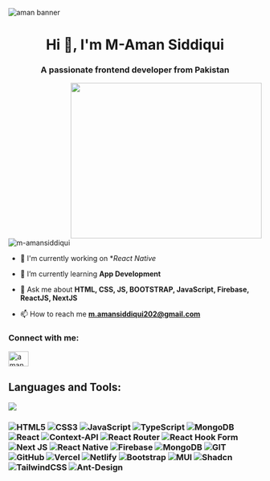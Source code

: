 ![aman banner](https://github.com/M-AmanSiddiqui/M-AmanSiddiqui/assets/154512222/9284a203-08a0-44de-b36b-d2aba7f24377) 
<h1 align="center">Hi 👋, I'm M-Aman Siddiqui</h1>
<h3 align="center">A passionate frontend developer from Pakistan</h3>
<img src="https://user-images.githubusercontent.com/99034743/159381479-da89d532-bab2-4e1c-b427-a8bf281dcb2f.gif" height="310px" width="380px" align="right">

<p align="left"> <img src="https://komarev.com/ghpvc/?username=m-amansiddiqui&label=Profile%20views&color=0e75b6&style=flat" alt="m-amansiddiqui" /> </p>

- 🔭 I'm currently working on **React Native*

- 🌱 I’m currently learning **App Development**
 
- 💬 Ask me about **HTML, CSS, JS, BOOTSTRAP, JavaScript, Firebase, ReactJS, NextJS**

- 📫 How to reach me **m.amansiddiqui202@gmail.com**

<h3 align="left">Connect with me:</h3>
<p align="left">
<a href="https://www.linkedin.com/in/aman-siddiqui-a1a201328/" target="blank"><img align="center" src="https://img.freepik.com/premium-vector/linkedin-logo_578229-227.jpg" alt="aman siddiqui" height="30" width="40" /></a>

</p>
<h2 align="left">Languages and Tools:</h2>

<p align='left'>
  <img src="https://skillicons.dev/icons?i=html,css,js,ts,react,next,firebase,mongodb,git,github,vercel,netlify,mui,bootstrap,tailwind" />
</p>

<h3>

 ![HTML5](https://img.shields.io/badge/html5-%23E34F26.svg?style=for-the-badge&logo=html5&logoColor=white) ![CSS3](https://img.shields.io/badge/css3-%231572B6.svg?style=for-the-badge&logo=css3&logoColor=white) ![JavaScript](https://img.shields.io/badge/javascript-%23323330.svg?style=for-the-badge&logo=javascript&logoColor=%23F7DF1E) ![TypeScript](https://img.shields.io/badge/typescript-%23007ACC.svg?style=for-the-badge&logo=typescript&logoColor=white) ![MongoDB](https://img.shields.io/badge/MongoDB-%234ea94b.svg?style=for-the-badge&logo=mongodb&logoColor=white) ![React](https://img.shields.io/badge/react-%2320232a.svg?style=for-the-badge&logo=react&logoColor=%2361DAFB)  ![Context-API](https://img.shields.io/badge/Context--Api-000000?style=for-the-badge&logo=react) ![React Router](https://img.shields.io/badge/React_Router-CA4245?style=for-the-badge&logo=react-router&logoColor=white) ![React Hook Form](https://img.shields.io/badge/React%20Hook%20Form-%23EC5990.svg?style=for-the-badge&logo=reacthookform&logoColor=white)
 ![Next JS](https://img.shields.io/badge/Next-black?style=for-the-badge&logo=next.js&logoColor=white)  ![React Native](https://img.shields.io/badge/react_native-%2320232a.svg?style=for-the-badge&logo=react&logoColor=%2361DAFB) ![Firebase](https://img.shields.io/badge/firebase-%23039BE5.svg?style=for-the-badge&logo=firebase) ![MongoDB](https://img.shields.io/badge/MongoDB-%234ea94b.svg?style=for-the-badge&logo=mongodb&logoColor=white)  ![GIT](https://img.shields.io/badge/Git-fc6d26?style=for-the-badge&logo=git&logoColor=white) ![GitHub](https://img.shields.io/badge/GitHub-%23121011.svg?style=for-the-badge&logo=github&logoColor=white) ![Vercel](https://img.shields.io/badge/vercel-%23000000.svg?style=for-the-badge&logo=vercel&logoColor=white) ![Netlify](https://img.shields.io/badge/netlify-%23000000.svg?style=for-the-badge&logo=netlify&logoColor=#00C7B7)  ![Bootstrap](https://img.shields.io/badge/bootstrap-%238511FA.svg?style=for-the-badge&logo=bootstrap&logoColor=white) ![MUI](https://img.shields.io/badge/MUI-%230081CB.svg?style=for-the-badge&logo=material-ui&logoColor=white)  ![Shadcn](https://img.shields.io/badge/shadcn/ui-%2320232a.svg?style=for-the-badge)  ![TailwindCSS](https://img.shields.io/badge/tailwindcss-%2338B2AC.svg?style=for-the-badge&logo=tailwind-css&logoColor=white) ![Ant-Design](https://img.shields.io/badge/-AntDesign-%230170FE?style=for-the-badge&logo=ant-design&logoColor=white)


</h3>
